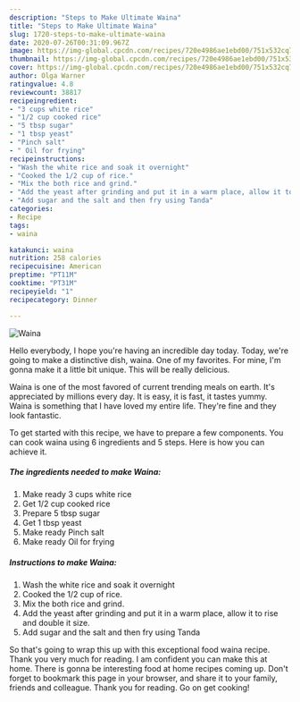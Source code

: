 ```yaml
---
description: "Steps to Make Ultimate Waina"
title: "Steps to Make Ultimate Waina"
slug: 1720-steps-to-make-ultimate-waina
date: 2020-07-26T00:31:09.967Z
image: https://img-global.cpcdn.com/recipes/720e4986ae1ebd00/751x532cq70/waina-recipe-main-photo.jpg
thumbnail: https://img-global.cpcdn.com/recipes/720e4986ae1ebd00/751x532cq70/waina-recipe-main-photo.jpg
cover: https://img-global.cpcdn.com/recipes/720e4986ae1ebd00/751x532cq70/waina-recipe-main-photo.jpg
author: Olga Warner
ratingvalue: 4.8
reviewcount: 38817
recipeingredient:
- "3 cups white rice"
- "1/2 cup cooked rice"
- "5 tbsp sugar"
- "1 tbsp yeast"
- "Pinch salt"
- " Oil for frying"
recipeinstructions:
- "Wash the white rice and soak it overnight"
- "Cooked the 1/2 cup of rice."
- "Mix the both rice and grind."
- "Add the yeast after grinding and put it in a warm place, allow it to rise and double it size."
- "Add sugar and the salt and then fry using Tanda"
categories:
- Recipe
tags:
- waina

katakunci: waina 
nutrition: 258 calories
recipecuisine: American
preptime: "PT11M"
cooktime: "PT31M"
recipeyield: "1"
recipecategory: Dinner

---
```



![Waina](https://img-global.cpcdn.com/recipes/720e4986ae1ebd00/751x532cq70/waina-recipe-main-photo.jpg)

Hello everybody, I hope you're having an incredible day today. Today, we're going to make a distinctive dish, waina. One of my favorites. For mine, I'm gonna make it a little bit unique. This will be really delicious.



Waina is one of the most favored of current trending meals on earth. It's appreciated by millions every day. It is easy, it is fast, it tastes yummy. Waina is something that I have loved my entire life. They're fine and they look fantastic.


To get started with this recipe, we have to prepare a few components. You can cook waina using 6 ingredients and 5 steps. Here is how you can achieve it.

<!--inarticleads1-->

##### The ingredients needed to make Waina:

1. Make ready 3 cups white rice
1. Get 1/2 cup cooked rice
1. Prepare 5 tbsp sugar
1. Get 1 tbsp yeast
1. Make ready Pinch salt
1. Make ready  Oil for frying




<!--inarticleads2-->

##### Instructions to make Waina:

1. Wash the white rice and soak it overnight
1. Cooked the 1/2 cup of rice.
1. Mix the both rice and grind.
1. Add the yeast after grinding and put it in a warm place, allow it to rise and double it size.
1. Add sugar and the salt and then fry using Tanda




So that's going to wrap this up with this exceptional food waina recipe. Thank you very much for reading. I am confident you can make this at home. There is gonna be interesting food at home recipes coming up. Don't forget to bookmark this page in your browser, and share it to your family, friends and colleague. Thank you for reading. Go on get cooking!
